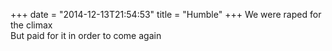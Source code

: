 +++
date = "2014-12-13T21:54:53"
title = "Humble"
+++
We were raped for the climax  
But paid for it in order to come again  